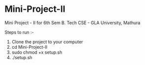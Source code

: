 # Mini-Project-II
Mini Project - II for 6th Sem B. Tech CSE - GLA University, Mathura

Steps to run :-
1. Clone the project to your computer
2. cd Mini-Project-II
3. sudo chmod +x setup.sh
4. ./setup.sh
